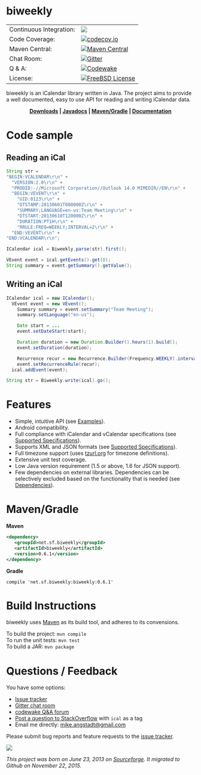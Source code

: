 # biweekly

|     |     |
| --- | --- |
| Continuous Integration: | [![](https://travis-ci.org/mangstadt/biweekly.svg?branch=master)](https://travis-ci.org/mangstadt/biweekly) |
| Code Coverage: | [![codecov.io](http://codecov.io/github/mangstadt/biweekly/coverage.svg?branch=master)](http://codecov.io/github/mangstadt/biweekly?branch=master) |
| Maven Central: | [![Maven Central](https://maven-badges.herokuapp.com/maven-central/net.sf.biweekly/biweekly/badge.svg)](https://maven-badges.herokuapp.com/maven-central/net.sf.biweekly/biweekly) |
| Chat Room: | [![Gitter](https://badges.gitter.im/Join%20Chat.svg)](https://gitter.im/mangstadt/biweekly?utm_source=badge&utm_medium=badge&utm_campaign=pr-badge) |
| Q & A: | [![Codewake](https://www.codewake.com/badges/ask_question.svg)](https://www.codewake.com/p/biweekly) |
| License: | [![FreeBSD License](https://img.shields.io/badge/License-FreeBSD-red.svg)](https://github.com/mangstadt/biweekly/blob/master/LICENSE) |

biweekly is an iCalendar library written in Java. The project aims to provide a well documented, easy to use API for reading and writing iCalendar data.

<p align="center"><strong><a href="https://github.com/mangstadt/biweekly/wiki/Downloads">Downloads</a> |
<a href="http://mangstadt.github.io/biweekly/javadocs/latest/index.html">Javadocs</a> |
<a href="#mavengradle">Maven/Gradle</a> | <a href="https://github.com/mangstadt/biweekly/wiki">Documentation</a></strong></p>

# Code sample

## Reading an iCal

```java
String str =
"BEGIN:VCALENDAR\r\n" +
  "VERSION:2.0\r\n" +
  "PRODID:-//Microsoft Corporation//Outlook 14.0 MIMEDIR//EN\r\n" +
  "BEGIN:VEVENT\r\n" +
    "UID:0123\r\n" +
    "DTSTAMP:20130601T080000Z\r\n" +
    "SUMMARY;LANGUAGE=en-us:Team Meeting\r\n" +
    "DTSTART:20130610T120000Z\r\n" +
    "DURATION:PT1H\r\n" +
    "RRULE:FREQ=WEEKLY;INTERVAL=2\r\n" +
  "END:VEVENT\r\n" +
"END:VCALENDAR\r\n";

ICalendar ical = Biweekly.parse(str).first();

VEvent event = ical.getEvents().get(0);
String summary = event.getSummary().getValue();
```

## Writing an iCal

```java
ICalendar ical = new ICalendar();
  VEvent event = new VEvent();
    Summary summary = event.setSummary("Team Meeting");
    summary.setLanguage("en-us");

    Date start = ...
    event.setDateStart(start);

    Duration duration = new Duration.Builder().hours(1).build();
    event.setDuration(duration);

    Recurrence recur = new Recurrence.Builder(Frequency.WEEKLY).interval(2).build();
    event.setRecurrenceRule(recur);
  ical.addEvent(event);

String str = Biweekly.write(ical).go();
```

# Features

 * Simple, intuitive API (see [Examples](https://github.com/mangstadt/biweekly/wiki/Examples)).
 * Android compatibility.
 * Full compliance with iCalendar and vCalendar specifications (see [Supported Specifications](https://github.com/mangstadt/biweekly/wiki/Supported-Specifications)).
 * Supports XML and JSON formats (see [Supported Specifications](https://github.com/mangstadt/biweekly/wiki/Supported-Specifications)).
 * Full timezone support (uses [tzurl.org](http://tzurl.org) for timezone definitions).
 * Extensive unit test coverage.
 * Low Java version requirement (1.5 or above, 1.6 for JSON support).
 * Few dependencies on external libraries.  Dependencies can be selectively excluded based on the functionality that is needed (see [Dependencies](https://github.com/mangstadt/biweekly/wiki/Dependencies)).

# Maven/Gradle

**Maven**

```xml
<dependency>
   <groupId>net.sf.biweekly</groupId>
   <artifactId>biweekly</artifactId>
   <version>0.6.1</version>
</dependency>
```

**Gradle**

```
compile 'net.sf.biweekly:biweekly:0.6.1'
```

# Build Instructions

biweekly uses [Maven](http://maven.apache.org/) as its build tool, and adheres to its convensions.

To build the project: `mvn compile`  
To run the unit tests: `mvn test`  
To build a JAR: `mvn package`

# Questions / Feedback

You have some options:

 * [Issue tracker](https://github.com/mangstadt/biweekly/issues)
 * [Gitter chat room](https://gitter.im/mangstadt/biweekly)
 * [codewake Q&A forum](https://www.codewake.com/p/biweekly)
 * [Post a question to StackOverflow](http://stackoverflow.com/questions/ask) with `ical` as a tag
 * Email me directly: [mike.angstadt@gmail.com](mailto:mike.angstadt@gmail.com)

Please submit bug reports and feature requests to the [issue tracker](https://github.com/mangstadt/biweekly/issues).

[![](https://www.paypalobjects.com/en_US/i/btn/btn_donateCC_LG.gif)](https://www.paypal.com/cgi-bin/webscr?cmd=_donations&business=8CEN7MPKRBKU6&lc=US&item_name=Michael%20Angstadt&item_number=biweekly&currency_code=USD&bn=PP%2dDonationsBF%3abtn_donateCC_LG%2egif%3aNonHosted)

*This project was born on June 23, 2013 on [Sourceforge](http://sf.net/p/biweekly).  It migrated to Github on November 22, 2015.*
